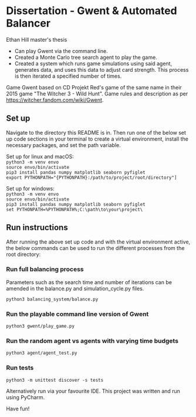 # Dissertation - Gwent & Automated Balancer

Ethan Hill master's thesis
* Can play Gwent via the command line.
* Created a Monte Carlo tree search agent to play the game.
* Created a system which runs game simulations using said agent, generates data, and uses this data to adjust card strength. This process is then iterated a specified number of times.

Game Gwent based on CD Projekt Red's game of the same name in their 2015 game "The Witcher 3 - Wild Hunt". Game rules and description as per https://witcher.fandom.com/wiki/Gwent.

## Set up

Navigate to the directory this README is in. Then run one of the below set up code sections in your terminal to create a virtual environment, install the necessary packages, and set the path variable.

Set up for linux and macOS:\
`python3 -m venv envo`\
`source envo/bin/activate`\
`pip3 install pandas numpy matplotlib seaborn pyfiglet`\
`export PYTHONPATH="{PYTHONPATH}:/path/to/project/root/directory"]`

Set up for windows:\
`python3 -m venv envo`\
`source envo/bin/activate`\
`pip3 install pandas numpy matplotlib seaborn pyfiglet`\
`set PYTHONPATH=%PYTHONPATH%;C:\path\to\your\project\`

## Run instructions
After running the above set up code and with the virtual environment active, the below commands can be used to run the different processes from the root directory:

### Run full balancing process
Parameters such as the search time and number of iterations can be amended in the balance.py and simulation_cycle.py files.

`python3 balancing_system/balance.py`


### Run the playable command line version of Gwent

`python3 gwent/play_game.py`


### Run the random agent vs agents with varying time budgets

`python3 agent/agent_test.py`


### Run tests

`python3 -m unittest discover -s tests`

Alternatively run via your favourite IDE. This project was written and run using PyCharm.

Have fun!